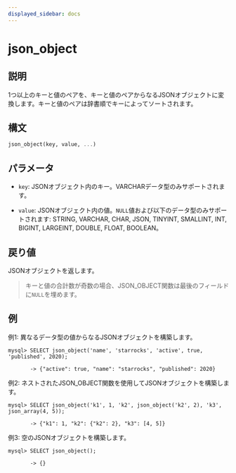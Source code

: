 ```yaml
---
displayed_sidebar: docs
---
```


# json_object

## 説明

1つ以上のキーと値のペアを、キーと値のペアからなるJSONオブジェクトに変換します。キーと値のペアは辞書順でキーによってソートされます。

## 構文

```Haskell
json_object(key, value, ...)
```

## パラメータ

- `key`: JSONオブジェクト内のキー。VARCHARデータ型のみサポートされます。

- `value`: JSONオブジェクト内の値。`NULL`値および以下のデータ型のみサポートされます: STRING, VARCHAR, CHAR, JSON, TINYINT, SMALLINT, INT, BIGINT, LARGEINT, DOUBLE, FLOAT, BOOLEAN。

## 戻り値

JSONオブジェクトを返します。

> キーと値の合計数が奇数の場合、JSON_OBJECT関数は最後のフィールドに`NULL`を埋めます。

## 例

例1: 異なるデータ型の値からなるJSONオブジェクトを構築します。

```plaintext
mysql> SELECT json_object('name', 'starrocks', 'active', true, 'published', 2020);

       -> {"active": true, "name": "starrocks", "published": 2020}            
```

例2: ネストされたJSON_OBJECT関数を使用してJSONオブジェクトを構築します。

```plaintext
mysql> SELECT json_object('k1', 1, 'k2', json_object('k2', 2), 'k3', json_array(4, 5));

       -> {"k1": 1, "k2": {"k2": 2}, "k3": [4, 5]} 
```

例3: 空のJSONオブジェクトを構築します。

```plaintext
mysql> SELECT json_object();

       -> {}
```